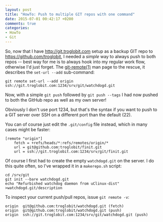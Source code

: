 ```yaml
---
layout: post
title: "HowTo: Push to multiple GIT repos with one command"
date: 2015-07-01 00:42:17 +0200
comments: true
categories: 
- HowTo
- Git
---
```


So, now that I have http://git.troglobit.com setup as a backup GIT repo
to https://github.com/troglobit, I needed a *simple* way to always push
to both repos -- best way for me is to always hook into my regular work
flow, otherwise I'd just forget.  The [git-remote(1)](1) man page to the
rescue, it describes the `set-url --add` sub-command:

    git remote set-url --add origin ssh://git.troglobit.com:1234/srv/git/watchdogd.git

Now, with a simple `git push` followed by `git push --tags` I had now
pushed to both the GitHub repo as well as my own server!

<!-- more -->

Obviously I don't use port 1234, but that's the syntax if you want to
push to a GIT server over SSH on a different port than the default (22).

You can of course just edit the `.git/config` file instead, which in
many cases might be faster:

    [remote "origin"]
        fetch = +refs/heads/*:refs/remotes/origin/*
        url = git@github.com:troglobit/finit.git
        url = ssh://git.troglobit.com:1234/srv/git/finit.git

Of course I first had to create the empty `watchdogd.git` on the server.
I do this quite often, so I've wrapped it in a `makerepo.sh` script:

    cd /srv/git
    git init --bare watchdogd.git
    echo "Refurbished watchdog daemon from uClinux-dist" >watchdogd.git/description

To inspect your current push/pull repos, issue `git remote -v`:

    origin	git@github.com:troglobit/watchdogd.git (fetch)
    origin	git@github.com:troglobit/watchdogd.git (push)
    origin	ssh://git.troglobit.com:1234/srv/git/watchdogd.git (push)

[1]: http://git-scm.com/docs/git-remote
